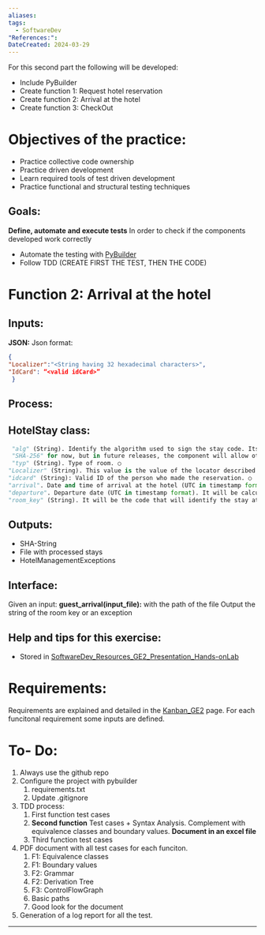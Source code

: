 ```yaml
---
aliases: 
tags:
  - SoftwareDev
"References:": 
DateCreated: 2024-03-29
---
```

For this second part the following will be developed: 
+ Include PyBuilder
+ Create function 1: Request hotel reservation
+ Create function 2: Arrival at the hotel
+ Create function 3: CheckOut

# Objectives of the practice: 
+ Practice collective code ownership
+ Practice driven development
+ Learn required tools of test driven development
+ Practice functional and structural testing techniques
## Goals: 
**Define, automate and execute tests** In order to check if the components developed work correctly
+ Automate the testing with [PyBuilder](PyBuilder.md)
+ Follow TDD (CREATE FIRST THE TEST, THEN THE CODE)

# Function 2: Arrival at the hotel
## Inputs: 
**JSON:** 
Json format: 
```Json
{ 
"Localizer":"<String having 32 hexadecimal characters>",
"IdCard": “<valid idCard>” 
 }
```
## Process: 
## HotelStay class: 
```python
 "alg" (String). Identify the algorithm used to sign the stay code. Its value should be 
 "SHA-256" for now, but in future releases, the component will allow other values. ○ 
 "typ" (String). Type of room. ○
"Localizer" (String). This value is the value of the locator described in HM-FR-01. ○ 
"idcard" (String): Valid ID of the person who made the reservation. ○ 
"arrival". Date and time of arrival at the hotel (UTC in timestamp format). The date (day, month, and year) must match the arrival date provided in the reservation. ○ 
"departure". Departure date (UTC in timestamp format). It will be calculated by adding the number of days of the reservation to the arrival date. ○ 
"room_key" (String). It will be the code that will identify the stay at the hotel and will be engraved on a card to, for example, associate restaurant expenses or open the room door. This code is calculated by encoding the above fields using "SHA-256". The text to be encoded has the following
```
## Outputs: 
+ SHA-String
+ File with processed stays
+ HotelManagementExceptions
## Interface: 
Given an input: **guest_arrival(input_file):** with the path of the file 
Output the string of the room key or an exception

## Help and tips for this exercise: 
+ Stored in [SoftwareDev_Resources_GE2_Presentation_Hands-onLab](../00.References/SoftwareDev_Resources_GE2_Presentation_Hands-onLab.pdf)

# Requirements: 
Requirements are explained and detailed in the [Kanban_GE2](Kanban_GE2.md) page. For each funcitonal requirement some inputs are defined. 
# To- Do: 
1. Always use the github repo
2. Configure the project with pybuilder
	1. requirements.txt
	2. Update .gitignore
3. TDD process: 
	1. First function test cases
	2. **Second function**  Test cases + Syntax Analysis. Complement with equivalence classes and boundary values. **Document in an excel file**
	3. Third function test cases
4. PDF document with all test cases for each funciton. 
	1. F1: Equivalence classes
	2. F1: Boundary values
	3. F2: Grammar
	4. F2: Derivation Tree
	5. F3: ControlFlowGraph
	6. Basic paths
	7. Good look for the document
5. Generation of a log report for all the test. 


---